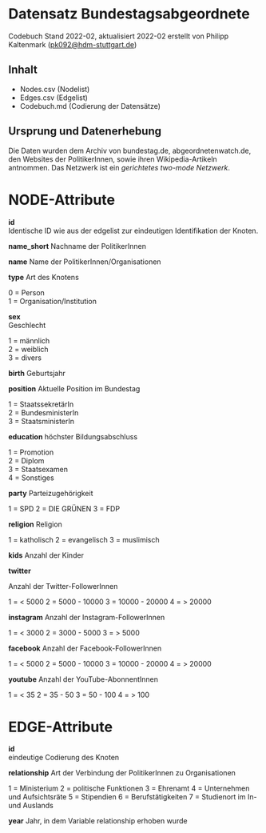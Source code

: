 # Datensatz Bundestagsabgeordnete #
Codebuch Stand 2022-02, aktualisiert 2022-02
erstellt von Philipp Kaltenmark (pk092@hdm-stuttgart.de)

## Inhalt
- Nodes.csv (Nodelist)
- Edges.csv (Edgelist)
- Codebuch.md (Codierung der Datensätze)

## Ursprung und Datenerhebung

Die Daten wurden dem Archiv von bundestag.de, abgeordnetenwatch.de, den Websites der PolitikerInnen, sowie ihren Wikipedia-Artikeln antnommen.
Das Netzwerk ist ein *gerichtetes two-mode Netzwerk*.


# NODE-Attribute  
  
**id**  
Identische ID wie aus der edgelist zur eindeutigen Identifikation der Knoten.


**name_short**
Nachname der PolitikerInnen


**name**
Name der PolitikerInnen/Organisationen

**type**
Art des Knotens

0 = Person    
1 = Organisation/Institution     

**sex**    
Geschlecht

1 = männlich       
2 = weiblich    
3 = divers    

  
**birth**
Geburtsjahr


**position**
Aktuelle Position im Bundestag

1 = StaatssekretärIn      
2 = BundesministerIn        
3 = StaatsministerIn     


**education**
höchster Bildungsabschluss

1 = Promotion     
2 = Diplom       
3 = Staatsexamen     
4 = Sonstiges       


**party**
Parteizugehörigkeit

1 = SPD
2 = DIE GRÜNEN
3 = FDP


**religion**
Religion

1 = katholisch
2 = evangelisch
3 = muslimisch


**kids**
Anzahl der Kinder


**twitter**

Anzahl der Twitter-FollowerInnen

1 = < 5000
2 = 5000 - 10000
3 = 10000 - 20000
4 = > 20000


**instagram**
Anzahl der Instagram-FollowerInnen

1 = < 3000
2 = 3000 - 5000
3 = > 5000


**facebook**
Anzahl der Facebook-FollowerInnen

1 = < 5000
2 = 5000 - 10000
3 = 10000 - 20000
4 = > 20000


**youtube**
Anzahl der YouTube-AbonnentInnen

1 = < 35
2 = 35 - 50
3 = 50 - 100
4 = > 100



# EDGE-Attribute

**id**  
eindeutige Codierung des Knoten


**relationship**
Art der Verbindung der PolitikerInnen zu Organisationen

1 = Ministerium
2 = politische Funktionen
3 = Ehrenamt
4 = Unternehmen und Aufsichtsräte
5 = Stipendien
6 = Berufstätigkeiten
7 = Studienort im In- und Auslands


**year**
Jahr, in dem Variable relationship erhoben wurde

##
